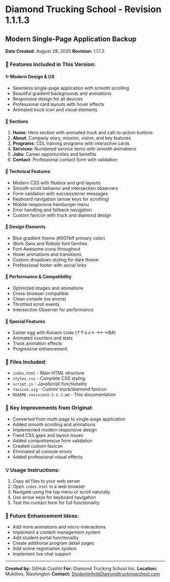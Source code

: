 # Diamond Trucking School - Revision 1.1.1.3
## Modern Single-Page Application Backup

**Date Created:** August 28, 2025
**Revision:** 1.1.1.3

### 🚛 Features Included in This Version:

#### ✨ **Modern Design & UX**
- Seamless single-page application with smooth scrolling
- Beautiful gradient backgrounds and animations
- Responsive design for all devices
- Professional card layouts with hover effects
- Animated truck icon and visual elements

#### 🎯 **Sections**
1. **Home**: Hero section with animated truck and call-to-action buttons
2. **About**: Company story, mission, vision, and key features
3. **Programs**: CDL training programs with interactive cards
4. **Services**: Numbered service items with smooth animations
5. **Jobs**: Career opportunities and benefits
6. **Contact**: Professional contact form with validation

#### 🔧 **Technical Features**
- Modern CSS with flexbox and grid layouts
- Smooth scroll behavior and intersection observers
- Form validation with success/error messages
- Keyboard navigation (arrow keys for scrolling)
- Mobile-responsive hamburger menu
- Error handling and fallback navigation
- Custom favicon with truck and diamond design

#### 🎨 **Design Elements**
- Blue gradient theme (#007bff primary color)
- Work Sans and Roboto font families
- Font Awesome icons throughout
- Hover animations and transitions
- Custom dropdown styling for dark theme
- Professional footer with social links

#### 🚀 **Performance & Compatibility**
- Optimized images and animations
- Cross-browser compatible
- Clean console (no errors)
- Throttled scroll events
- Intersection Observer for performance

#### 🎪 **Special Features**
- Easter egg with Konami code (↑↑↓↓←→←→BA)
- Animated counters and stats
- Truck animation effects
- Progressive enhancement

### 📁 **Files Included:**
- `index.html` - Main HTML structure
- `styles.css` - Complete CSS styling
- `script.js` - JavaScript functionality
- `favicon.svg` - Custom truck/diamond favicon
- `README-revision1-1-1-3.md` - This documentation

### 🎯 **Key Improvements from Original:**
- Converted from multi-page to single-page application
- Added smooth scrolling and animations
- Implemented modern responsive design
- Fixed CSS gaps and layout issues
- Added comprehensive form validation
- Created custom favicon
- Eliminated all console errors
- Added professional visual effects

### 💡 **Usage Instructions:**
1. Copy all files to your web server
2. Open `index.html` in a web browser
3. Navigate using the top menu or scroll naturally
4. Use arrow keys for keyboard navigation
5. Test the contact form for full functionality

### 🔄 **Future Enhancement Ideas:**
- Add more animations and micro-interactions
- Implement a content management system
- Add student portal functionality
- Create additional program detail pages
- Add online registration system
- Implement live chat support

---
**Created by:** GitHub Copilot
**For:** Diamond Trucking School Inc.
**Location:** Mukilteo, Washington
**Contact:** Studentinfo@Diamondtruckingschool.com
